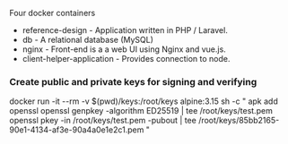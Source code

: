 Four docker containers
* reference-design - Application written in PHP / Laravel.
* db - A relational database (MySQL)
* nginx - Front-end is a a web UI using Nginx and vue.js.
* client-helper-application - Provides connection to node. 


### Create public and private keys for signing and verifying

docker run -it --rm -v $(pwd)/keys:/root/keys alpine:3.15 sh -c "
apk add openssl 
openssl genpkey -algorithm ED25519 | tee /root/keys/test.pem
openssl pkey -in /root/keys/test.pem  -pubout | tee /root/keys/85bb2165-90e1-4134-af3e-90a4a0e1e2c1.pem
"